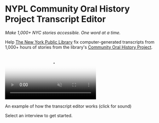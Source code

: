 # NYPL Community Oral History Project Transcript Editor
<!-- the tag line can be smaller font or set apart from the explanatory text -->
_Make 1,000+ NYC stories accessible. One word at a time._

<!--this explanatory text below stays the same style as it currently is -->
Help [The New York Public Library](http://www.nypl.org/) fix computer-generated transcripts from 1,000+ hours of stories from the library's [Community Oral History Project](http://oralhistory.nypl.org/).

<video src="https://s3.amazonaws.com/togetherwelisten.nypl.org/video/twl_sample.mp4" preload="auto" class="toggle-sound sample-video" autoplay loop muted poster="https://s3.amazonaws.com/togetherwelisten.nypl.org/img/twl_sample.png"></video>
<p class="caption">An example of how the transcript editor works (click for sound)</p>

Select an interview to get started.
